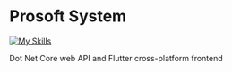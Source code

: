# Prosoft System

[![My Skills](https://skillicons.dev/icons?i=dotnet,cs,flutter,dart)](https://skillicons.dev)

Dot Net Core web API and Flutter cross-platform frontend 


